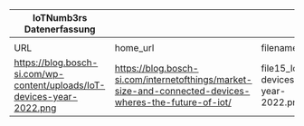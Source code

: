 |IoTNumb3rs Datenerfassung|||||||||||
| ---- | ---- | ---- | ---- | ---- | ---- | ---- | ---- | ---- | ---- | ---- |
||||||||||||
|URL|home_url|filename|device_class|device_count|market_class|market_volume|prognosis_year|publication_year|authorship_class|Dropbox folder|
|https://blog.bosch-si.com/wp-content/uploads/IoT-devices-year-2022.png|https://blog.bosch-si.com/internetofthings/market-size-and-connected-devices-wheres-the-future-of-iot/|file15_IoT-devices-year-2022.png||||||||MariaMarg/20181124-0000|
